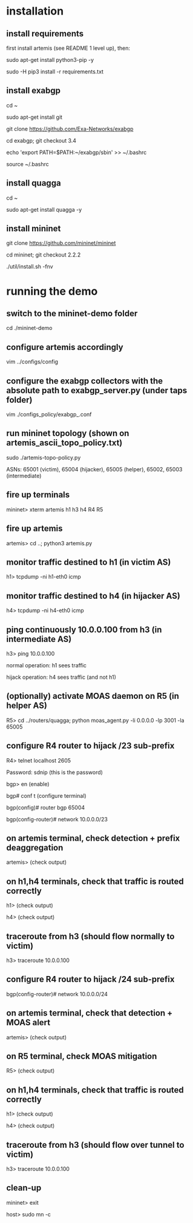 # installation

## install requirements
first install artemis (see README 1 level up), then:

sudo apt-get install python3-pip -y

sudo -H pip3 install -r requirements.txt

## install exabgp
cd ~

sudo apt-get install git

git clone https://github.com/Exa-Networks/exabgp

cd exabgp; git checkout 3.4

echo 'export PATH=$PATH:~/exabgp/sbin' >> ~/.bashrc

source ~/.bashrc

## install quagga
cd ~

sudo apt-get install quagga -y

## install mininet
git clone https://github.com/mininet/mininet

cd mininet; git checkout 2.2.2

./util/install.sh -fnv

# running the demo

## switch to the mininet-demo folder
cd ./mininet-demo

## configure artemis accordingly
vim ../configs/config

## configure the exabgp collectors with the absolute path to exabgp_server.py (under taps folder)
vim ./configs_policy/exabgp_<ASN>.conf

## run mininet topology (shown on artemis_ascii_topo_policy.txt)
sudo ./artemis-topo-policy.py

ASNs: 65001 (victim), 65004 (hijacker), 65005 (helper), 65002, 65003 (intermediate)

## fire up terminals
mininet> xterm artemis h1 h3 h4 R4 R5

## fire up artemis
artemis> cd ..; python3 artemis.py

## monitor traffic destined to h1 (in victim AS)
h1> tcpdump -ni h1-eth0 icmp

## monitor traffic destined to h4 (in hijacker AS)
h4> tcpdump -ni h4-eth0 icmp

## ping continuously 10.0.0.100 from h3 (in intermediate AS)
h3> ping 10.0.0.100

normal operation: h1 sees traffic

hijack operation: h4 sees traffic (and not h1)

## (optionally) activate MOAS daemon on R5 (in helper AS)
R5> cd ../routers/quagga; python moas_agent.py -li 0.0.0.0 -lp 3001 -la 65005

## configure R4 router to hijack /23 sub-prefix
R4> telnet localhost 2605

Password: sdnip (this is the password)

bgp> en (enable)

bgp# conf t (configure terminal)

bgp(config)# router bgp 65004

bgp(config-router)# network 10.0.0.0/23

## on artemis terminal, check detection + prefix deaggregation
artemis> (check output)

## on h1,h4 terminals, check that traffic is routed correctly
h1> (check output)

h4> (check output)

## traceroute from h3 (should flow normally to victim)
h3> traceroute 10.0.0.100

## configure R4 router to hijack /24 sub-prefix

bgp(config-router)# network 10.0.0.0/24

## on artemis terminal, check that detection + MOAS alert
artemis> (check output)

## on R5 terminal, check MOAS mitigation
R5> (check output)

## on h1,h4 terminals, check that traffic is routed correctly
h1> (check output)

h4> (check output)

## traceroute from h3 (should flow over tunnel to victim)
h3> traceroute 10.0.0.100

## clean-up
mininet> exit

host> sudo mn -c




